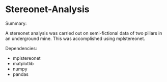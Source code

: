 # Stereonet-Analysis

Summary:

A stereonet analysis was carried out on semi-fictional data of two pillars in an underground mine. This was accomplished using mplstereonet.

Dependencies:

- mplstereonet
- matplotlib
- numpy
- pandas
